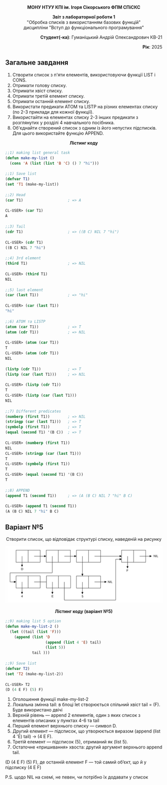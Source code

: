 <p align="center"><b>МОНУ НТУУ КПІ ім. Ігоря Сікорського ФПМ СПіСКС</b></p>
<p align="center">
<b>Звіт з лабораторної роботи 1</b><br/>
"Обробка списків з використанням базових функцій"<br/>
дисципліни "Вступ до функціонального програмування"
</p>
<p align="right"><b>Студент(-ка)</b>: Гуманіцький Андрій Олександрович КВ-21</p>
<p align="right"><b>Рік</b>: 2025</p>

##
## Загальне завдання

1. Створити список з п'яти елементів, використовуючи функції LIST і CONS.
2. Отримати голову списку.
3. Отримати хвіст списку.
4. Отримати третій елемент списку.
5. Отримати останній елемент списку.
6. Використати предикати ATOM та LISTP на різних елементах списку (по 2-3
приклади для кожної функції).
7. Використайти на елементах списку 2-3 інших предикати з розглянутих у розділі 4
навчального посібника.
8. Об'єднайти створений список з одним із його непустих підсписків. Для цього
використайте функцію APPEND.

<p align="center"><b>Лістинг коду</b></p>

```lisp
;;1) making list general task
(defun make-my-list ()
  (cons 'A (list (list 'B 'C) () 7 "hi")))

;;1) Save list 
(defvar T1)
(set 'T1 (make-my-list))

;;2) Head
(car T1)                    ; => A

CL-USER> (car T1)
A

;;3) Tail
(cdr T1)                    ; => ((B C) NIL 7 "hi")

CL-USER> (cdr T1)
((B C) NIL 7 "hi")

;;4) 3rd element
(third T1)                  ; => NIL

CL-USER> (third T1)
NIL

;;5) last element
(car (last T1))             ; => "hi"

CL-USER> (car (last T1)) 
"hi"

;;6) ATOM та LISTP
(atom (car T1))             ; => T   
(atom (cdr T1))             ; => NIL

CL-USER> (atom (car T1)) 
T
CL-USER> (atom (cdr T1))
NIL

(listp (cdr T1))            ; => T
(listp (car (last T1)))     ; => NIL

CL-USER> (listp (cdr T1))
T
CL-USER> (listp (car (last T1)))
NIL

;;7) Different predicates
(numberp (first T1))        ; => NIL
(stringp (car (last T1)))   ; => T    
(symbolp (first T1))        ; => T 
(equal (second T1) '(B C))  ; => T

CL-USER> (numberp (first T1))
NIL
CL-USER> (stringp (car (last T1)))
T
CL-USER> (symbolp (first T1))
T
CL-USER> (equal (second T1) '(B C))
T

;;8) APPEND
(append T1 (second T1))     ; => (A (B C) NIL 7 "hi" B C)

CL-USER> (append T1 (second T1)) 
(A (B C) NIL 7 "hi" B C)
```


##
## Варіант №5
<p align="center">
Створити список, що відповідає структурі списку, наведеній на рисунку

![](img/lab1.jpg)

<p align="center"><b>Лістинг коду (варіант №5)</b></p>

```lisp
;;9) making list 5 option
(defun make-my-list-2 ()
  (let ((tail (list 'F)))
    (append (list 'D
                  (append (list 4 'E) tail)
                  (list 5))
            tail ))) 

;;9) Save list
(defvar T2)
(set 'T2 (make-my-list-2))

CL-USER> T2
(D (4 E F) (5) F)
```
1.	Оголошення функції make-my-list-2 
2.	Локальна змінна tail: в блоці let створюється спільний хвіст tail = (F). Буде використано двічі
3.	Верхній рівень — append 2 елементів, один з яких список з елементів описаних у пунктах 4-6 та tail
4.	Перший елемент верхнього списку — символ D.
5.	Другий елемент — підсписок, що утворюється виразом
(append (list 4 'E) tail) → (4 E F).
6.	Третій елемент — підсписок (5), отриманий як (list 5).
7.	Остаточне «пришивання» хвоста: другий аргумент верхнього append tail. 

(D (4 E F) (5) F), де останній елемент F — той самий об’єкт, що й у підсписку (4 E F)

P.S. щодо NIL на схемі, не певен, чи потрібно їх додавати у список
